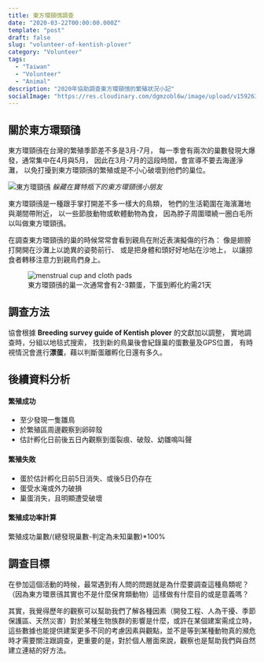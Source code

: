 ```yaml
---
title: 東方環頸鴴調查
date: "2020-03-22T00:00:00.000Z"
template: "post"
draft: false
slug: "volunteer-of-kentish-plover"
category: "Volunteer"
tags:
  - "Taiwan"
  - "Volunteer"
  - "Animal"
description: "2020年協助調查東方環頸鴴的繁殖狀況小記"
socialImage: "https://res.cloudinary.com/dgmzobl6w/image/upload/v1592637111/gatsby-blog/posts/kentish_plover_vx1vrz.jpg"
---
```


## 關於東方環頸鴴
東方環頸鴴在台灣的繁殖季節差不多是3月-7月，
每一季會有兩次的巢數發現大爆發，通常集中在4月與5月，
因此在3月-7月的這段時間，會宣導不要去海邊淨灘，
以免打擾到東方環頸鴴的繁殖或是不小心破壞到他們的巢位。

![東方環頸鴴](https://res.cloudinary.com/dgmzobl6w/image/upload/v1592637111/gatsby-blog/posts/kentish_plover_vx1vrz.jpg)
*躲藏在寶特瓶下的東方環頸鴴小朋友*

東方環頸鴴是一種跟手掌打開差不多一樣大的鳥類，
牠們的生活範圍在海濱灘地與潮間帶附近，
以一些節肢動物或軟體動物為食，
因為脖子周圍環繞一圈白毛所以叫做東方環頸鴴。

在調查東方環頸鴴的巢的時候常常會看到親鳥在附近表演擬傷的行為：
像是翅膀打開開在沙灘上以詭異的姿勢前行、
或是把身體和頭好好地貼在沙地上，
以讓掠食者轉移注意力到親鳥們身上。

<figure class="float-right" >
	<img src="https://res.cloudinary.com/dgmzobl6w/image/upload/v1592637252/gatsby-blog/posts/kentish_plover_egg_vqgf93.jpg" alt="menstrual cup and cloth pads">
	<figcaption>東方環頸鴴的巢一次通常會有2-3顆蛋，下蛋到孵化約需21天</figcaption>
</figure>

## 調查方法
協會根據 **Breeding survey guide of Kentish plover** 的文獻加以調整，
實地調查時，分組以地毯式搜索，
找到新的鳥巢後會紀錄巢的蛋數量及GPS位置，
有時視情況會進行**漂蛋**，藉以判斷蛋離孵化日還有多久。

## 後續資料分析
#### 繁殖成功
  - 至少發現一隻雛鳥
  - 於繁殖區周邊觀察到卵碎殼
  - 估計孵化日前後五日內觀察到蛋裂痕、破殼、幼雛鳴叫聲

#### 繁殖失敗
  - 蛋於估計孵化日前5日消失、或後5日仍存在
  - 蛋受水淹或外力破損
  - 巢蛋消失，且明顯遭受破壞

#### 繁殖成功率計算
繁殖成功巢數/(總發現巢數-判定為未知巢數)*100%

## 調查目標
在參加這個活動的時候，最常遇到有人問的問題就是為什麼要調查這種鳥類呢？（因為東方環景鴴其實也不是什麼保育類動物）這樣做有什麼目的或是意義嗎？

其實，我覺得歷年的觀察可以幫助我們了解各種因素（開發工程、人為干擾、季節保護區、天然災害）對於某種生物族群的影響是什麼，或許在某個建案需成立時，這些數據也能提供建案更多不同的考慮因素與觀點，並不是等到某種動物真的瀕危時才需要關注跟調查，更重要的是，對於個人層面來說，觀察也是幫助我們與自然建立連結的好方法。
